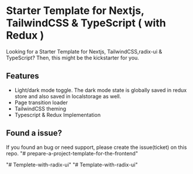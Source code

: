# Starter Template for Nextjs, TailwindCSS & TypeScript ( with Redux )
Looking for a Starter Template for Nextjs, TailwindCSS,radix-ui & TypeScript? Then, this might be the kickstarter for you.


  
## Features

- Light/dark mode toggle. The dark mode state is globally saved in redux store and also saved in localstorage as well.
- Page transition loader
- TailwindCSS theming
- Typescript & Redux Implementation

  
## Found a issue?

If you found an bug or need support, please create the issue(ticket) on this repo.
"# prepare-a-project-template-for-the-frontend" 

"# Templete-with-radix-ui" 
"# Template-with-radix-ui" 
